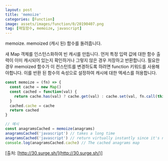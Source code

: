 ```yaml
---
layout: post
title: 'memoize'
categories: [Function]
image: assets/images/function/0/20190407.png
tag: [매일함수, memoize, javascript]
---
```


memoize. memoized (캐시 된) 함수를 돌려줍니다.

새 Map 객체를 인스턴스화하여 빈 캐시를 만듭니다. 먼저 특정 입력 값에 대한 함수 출력이 이미 캐시되어 있는지 확인하거나 그렇지 않은 경우 저장하고 반환합니다. 필요한 경우 memoized 함수가 이 컨스턴트를 변경하도록 하려면 function 키워드를 사용해야합니다. 이를 반환 된 함수의 속성으로 설정하여 캐시에 대한 엑세스를 허용합니다.

```javascript
const memoize = (fn) => {
  const cache = new Map()
  const cached = function(val) {
    return cache.has(val) ? cache.get(val) : cache.set(val, fn.call(this, val)) && cache.get(val)
  }
  cached.cache = cache
  return cached
}

// 예시
const anagramsCached = memoize(anagrams)
anagramsCached('javascript') // takes a long time
anagramsCached('javascript') // return virtually instantly since it's now cached
console.log(anagramsCached.cache) // The cached anagrams map
```

[출처: [http://30.surge.sh/](http://30.surge.sh/)]
